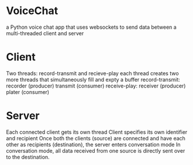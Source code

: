 # VoiceChat
a Python voice chat app that uses websockets to send data between a multi-threaded client and server

# Client
Two threads: record-transmit and recieve-play
each thread creates two more threads that simultaneously fill and expty a buffer
record-transmit: recorder (producer) transmit (consumer)
receive-play: receiver (producer) plater (consumer)

# Server
Each connected client gets its own thread
Client specifies its own identifier and recipient
Once both the clients (source) are connected and have each other as recipients (destination), the server enters conversation mode
In conversation mode, all data received from one source is directly sent over to the destination.
